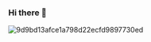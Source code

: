 ### Hi there 👋

![9d9bd13afce1a798d22ecfd9897730ed](https://user-images.githubusercontent.com/44139856/110921696-eb574a00-832f-11eb-870e-5aba3da3cb59.gif)


<!--
**emresharp/emresharp** is a ✨ _special_ ✨ repository because its `README.md` (this file) appears on your GitHub profile.

Here are some ideas to get you started:

- 🔭 I’m currently working on ...
- 🌱 I’m currently learning ...
- 👯 I’m looking to collaborate on ...
- 🤔 I’m looking for help with ...
- 💬 Ask me about ...
- 📫 How to reach me: ...
- 😄 Pronouns: ...
- ⚡ Fun fact: ...
-->
